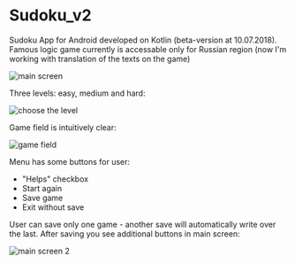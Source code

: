 # Sudoku_v2

Sudoku App for Android developed on Kotlin (beta-version at 10.07.2018).
Famous logic game currently is accessable only for Russian region (now I'm working with translation of the texts on the game)

![main screen](https://pp.userapi.com/c845216/v845216433/98afa/-9ReOxRCwEY.jpg)

Three levels: easy, medium and hard:

![choose the level](https://pp.userapi.com/c849224/v849224433/25df7/OyB1plpctx4.jpg)

Game field is intuitively clear:

![game field](https://pp.userapi.com/c824503/v824503433/17d2b7/xo_vlNuN3J4.jpg)

Menu has some buttons for user:
+ "Helps" checkbox
+ Start again
+ Save game
+ Exit without save

User can save only one game - another save will automatically write over the last.
After saving you see additional buttons in main screen:

![main screen 2](https://pp.userapi.com/c830208/v830208433/1465b3/-Z63z2f0gXk.jpg)
